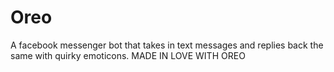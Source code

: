 # Oreo
A facebook messenger bot that takes in text messages and replies back the same with quirky emoticons.
MADE IN LOVE WITH OREO
